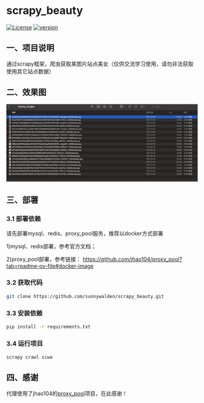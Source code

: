 # scrapy_beauty

[![License](https://img.shields.io/badge/License-Apache%202.0-blue.svg)](http://github.com/hhyo/archery/blob/master/LICENSE)
[![version](https://img.shields.io/badge/python-3.12.4-blue.svg)](https://www.python.org/downloads/release/python-3124/)

## 一、项目说明

通过scrapy框架，爬虫获取某图片站点美女（仅供交流学习使用，请勿非法获取使用其它站点数据）


## 二、效果图

![预览](./demo/beauty_demo.png)

## 三、部署

### 3.1 部署依赖

请先部署mysql、redis、proxy_pool服务，推荐以docker方式部署

1)mysql、redis部署，参考官方文档；

2)proxy_pool部署，参考链接：
https://github.com/jhao104/proxy_pool?tab=readme-ov-file#docker-image

### 3.2 获取代码

```bash
git clone https://github.com/sunnywalden/scrapy_beauty.git
```
### 3.3 安装依赖

```bash
pip install -r requirements.txt
```

### 3.4 运行项目

```bash
scrapy crawl siwa
```


## 四、感谢

代理使用了jhao104的[proxy_pool](https://github.com/jhao104/proxy_pool)项目，在此感谢！

